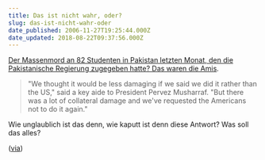 ```yaml
---
title: Das ist nicht wahr, oder?
slug: das-ist-nicht-wahr-oder
date_published: 2006-11-27T19:25:44.000Z
date_updated: 2018-08-22T09:37:56.000Z
---
```


[Der Massenmord an 82 Studenten in Pakistan letzten Monat, den die Pakistanische Regierung zugegeben hatte?  Das waren die Amis](http://www.timesonline.co.uk/newspaper/0,,176-2471863,00.html).
> "We thought it would be less damaging if we said we did it rather than the US," said a key aide to President Pervez Musharraf. "But there was a lot of collateral damage and we've requested the Americans not to do it again."

Wie unglaublich ist das denn, wie kaputt ist denn diese Antwort? Was soll das alles?

([via](http://blog.fefe.de/))
